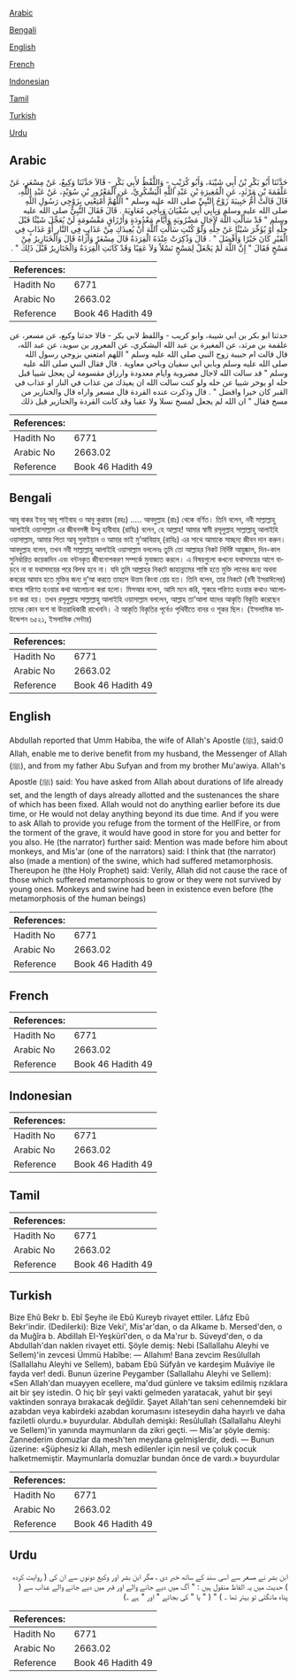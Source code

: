 [Arabic](#arabic)

[Bengali](#bengali)

[English](#english)

[French](#french)

[Indonesian](#indonesian)

[Tamil](#tamil)

[Turkish](#turkish)

[Urdu](#urdu)

## Arabic


<div dir="rtl" lang="ar" style={{fontSize:'larger',backgroundColor:'#f8f9fa',padding:20}}>
حَدَّثَنَا أَبُو بَكْرِ بْنُ أَبِي شَيْبَةَ، وَأَبُو كُرَيْبٍ - وَاللَّفْظُ لأَبِي بَكْرٍ - قَالاَ حَدَّثَنَا وَكِيعٌ، عَنْ مِسْعَرٍ، عَنْ عَلْقَمَةَ بْنِ مَرْثَدٍ، عَنِ الْمُغِيرَةِ بْنِ عَبْدِ اللَّهِ الْيَشْكُرِيِّ، عَنِ الْمَعْرُورِ بْنِ سُوَيْدٍ، عَنْ عَبْدِ اللَّهِ، قَالَ قَالَتْ أُمُّ حَبِيبَةَ زَوْجُ النَّبِيِّ صلى الله عليه وسلم ‏"‏ اللَّهُمَّ أَمْتِعْنِي بِزَوْجِي رَسُولِ اللَّهِ صلى الله عليه وسلم وَبِأَبِي أَبِي سُفْيَانَ وَبِأَخِي مُعَاوِيَةَ ‏.‏ قَالَ فَقَالَ النَّبِيُّ صلى الله عليه وسلم ‏"‏ قَدْ سَأَلْتِ اللَّهَ لآجَالٍ مَضْرُوبَةٍ وَأَيَّامٍ مَعْدُودَةٍ وَأَرْزَاقٍ مَقْسُومَةٍ لَنْ يُعَجِّلَ شَيْئًا قَبْلَ حِلِّهِ أَوْ يُؤَخِّرَ شَيْئًا عَنْ حِلِّهِ وَلَوْ كُنْتِ سَأَلْتِ اللَّهَ أَنْ يُعِيذَكِ مِنْ عَذَابٍ فِي النَّارِ أَوْ عَذَابٍ فِي الْقَبْرِ كَانَ خَيْرًا وَأَفْضَلَ ‏"‏ ‏.‏ قَالَ وَذُكِرَتْ عِنْدَهُ الْقِرَدَةُ قَالَ مِسْعَرٌ وَأُرَاهُ قَالَ وَالْخَنَازِيرُ مِنْ مَسْخٍ فَقَالَ ‏"‏ إِنَّ اللَّهَ لَمْ يَجْعَلْ لِمَسْخٍ نَسْلاً وَلاَ عَقِبًا وَقَدْ كَانَتِ الْقِرَدَةُ وَالْخَنَازِيرُ قَبْلَ ذَلِكَ ‏"‏ ‏.‏
</div>
<div style={{backgroundColor:'#f8f9fa',padding:20, marginBottom: 10}}><table> <thead> <tr> <th>References:</th> <th></th> </tr> </thead> <tbody><tr><td>Hadith No</td><td>6771</td></tr><tr><td>Arabic No</td><td>2663.02</td></tr><tr><td>Reference</td><td>Book 46 Hadith 49</td></tr></tbody></table></div>


<div dir="rtl" lang="ar" style={{fontSize:'larger',backgroundColor:'#f8f9fa',padding:20}}>
حدثنا ابو بكر بن ابي شيبة، وابو كريب - واللفظ لابي بكر - قالا حدثنا وكيع، عن مسعر، عن علقمة بن مرثد، عن المغيرة بن عبد الله اليشكري، عن المعرور بن سويد، عن عبد الله، قال قالت ام حبيبة زوج النبي صلى الله عليه وسلم " اللهم امتعني بزوجي رسول الله صلى الله عليه وسلم وبابي ابي سفيان وباخي معاوية . قال فقال النبي صلى الله عليه وسلم " قد سالت الله لاجال مضروبة وايام معدودة وارزاق مقسومة لن يعجل شييا قبل حله او يوخر شييا عن حله ولو كنت سالت الله ان يعيذك من عذاب في النار او عذاب في القبر كان خيرا وافضل " . قال وذكرت عنده القردة قال مسعر واراه قال والخنازير من مسخ فقال " ان الله لم يجعل لمسخ نسلا ولا عقبا وقد كانت القردة والخنازير قبل ذلك
</div>
<div style={{backgroundColor:'#f8f9fa',padding:20, marginBottom: 10}}><table> <thead> <tr> <th>References:</th> <th></th> </tr> </thead> <tbody><tr><td>Hadith No</td><td>6771</td></tr><tr><td>Arabic No</td><td>2663.02</td></tr><tr><td>Reference</td><td>Book 46 Hadith 49</td></tr></tbody></table></div>

## Bengali


<div dir="ltr" lang="bn" style={{fontSize:'larger',backgroundColor:'#f8f9fa',padding:20}}>
আবূ বাকর ইবনু আবূ শাইবাহ ও আবু কুরায়ব (রহঃ) ..... আবদুল্লাহ (রাঃ) থেকে বর্ণিত। তিনি বলেন, নবী সাল্লাল্লাহু আলাইহি ওয়াসাল্লাম এর জীবনসঙ্গী উম্মু হাবীবাহ (রাযিঃ) বলেন, হে আল্লাহ! আমার স্বামী রসূলুল্লাহ সাল্লাল্লাহু আলাইহি ওয়াসাল্লাম, আমার পিতা আবূ সুফইয়ান ও আমার ভাই মু’আবিয়াহ্ (রাযিঃ) এর সাথে আমাকে সাচ্ছদ্য জীবন দান করুন। আবদুল্লাহ বলেন, তখন নবী সাল্লাল্লাহু আলাইহি ওয়াসাল্লাম বললেনঃ তুমি তো আল্লাহর নিকট নির্দিষ্ট আয়ুষ্কাল, দিন-কাল সুনির্ধারিত কয়েকদিন এবং বন্টনকৃত জীবনোপকরণ সম্পর্কে মুনাজাত করলে। এ বিষয়গুলো কখনো যথাসময়ের আগে বাড়বে না বা যথাসময়ের পরে বিলম্ব হবে না। যদি তুমি আল্লাহর নিকটে জাহান্নামের শাস্তি হতে মুক্তি লাভের জন্য অথবা কবরের আযাব হতে মুক্তির জন্য দু’আ করতে তাহলে উত্তম কিংবা শ্রেয় হত। তিনি বলেন, তার নিকটে (বনী ইসরাঈলের) বানরে পরিণত হওয়ার কথা আলোচনা করা হলো। মিসআর বলেন, আমি মনে করি, শূকরে পরিণত হওয়ার কথাও আলোচনা করা হয়। তখন রসূলুল্লাহ সাল্লাল্লাহু আলাইহি ওয়াসাল্লাম বললেন, আল্লাহ তা’আলা যাদের আকৃতি বিকৃতি করেছেন তাদের কোন বংশ বা উত্তরাধিকারী রাখেননি। ঐ আকৃতি বিকৃতির পূর্বেও পৃথিবীতে বানর ও শূকর ছিল। (ইসলামিক ফাউন্ডেশন ৬৫২১, ইসলামিক সেন্টার)
</div>
<div style={{backgroundColor:'#f8f9fa',padding:20, marginBottom: 10}}><table> <thead> <tr> <th>References:</th> <th></th> </tr> </thead> <tbody><tr><td>Hadith No</td><td>6771</td></tr><tr><td>Arabic No</td><td>2663.02</td></tr><tr><td>Reference</td><td>Book 46 Hadith 49</td></tr></tbody></table></div>

## English


<div dir="ltr" lang="en" style={{fontSize:'larger',backgroundColor:'#f8f9fa',padding:20}}>
Abdullah reported that Umm Habiba, the wife of Allah's Apostle (ﷺ), said:0 Allah, enable me to derive benefit from my husband, the Messenger of Allah (ﷺ), and from my father Abu Sufyan and from my brother Mu'awiya. Allah's Apostle (ﷺ) said: You have asked from Allah about durations of life already set, and the length of days already allotted and the sustenances the share of which has been fixed. Allah would not do anything earlier before its due time, or He would not delay anything beyond its due time. And if you were to ask Allah to provide you refuge from the torment of the HellFire, or from the torment of the grave, it would have good in store for you and better for you also. He (the narrator) further said: Mention was made before him about monkeys, and Mis'ar (one of the narrators) said: I think that (the narrator) also (made a mention) of the swine, which had suffered metamorphosis. Thereupon he (the Holy Prophet) said: Verily, Allah did not cause the race of those which suffered metamorphosis to grow or they were not survived by young ones. Monkeys and swine had been in existence even before (the metamorphosis of the human beings)
</div>
<div style={{backgroundColor:'#f8f9fa',padding:20, marginBottom: 10}}><table> <thead> <tr> <th>References:</th> <th></th> </tr> </thead> <tbody><tr><td>Hadith No</td><td>6771</td></tr><tr><td>Arabic No</td><td>2663.02</td></tr><tr><td>Reference</td><td>Book 46 Hadith 49</td></tr></tbody></table></div>

## French


<div dir="ltr" lang="fr" style={{fontSize:'larger',backgroundColor:'#f8f9fa',padding:20}}>

</div>
<div style={{backgroundColor:'#f8f9fa',padding:20, marginBottom: 10}}><table> <thead> <tr> <th>References:</th> <th></th> </tr> </thead> <tbody><tr><td>Hadith No</td><td>6771</td></tr><tr><td>Arabic No</td><td>2663.02</td></tr><tr><td>Reference</td><td>Book 46 Hadith 49</td></tr></tbody></table></div>

## Indonesian


<div dir="ltr" lang="id" style={{fontSize:'larger',backgroundColor:'#f8f9fa',padding:20}}>

</div>
<div style={{backgroundColor:'#f8f9fa',padding:20, marginBottom: 10}}><table> <thead> <tr> <th>References:</th> <th></th> </tr> </thead> <tbody><tr><td>Hadith No</td><td>6771</td></tr><tr><td>Arabic No</td><td>2663.02</td></tr><tr><td>Reference</td><td>Book 46 Hadith 49</td></tr></tbody></table></div>

## Tamil


<div dir="ltr" lang="ta" style={{fontSize:'larger',backgroundColor:'#f8f9fa',padding:20}}>

</div>
<div style={{backgroundColor:'#f8f9fa',padding:20, marginBottom: 10}}><table> <thead> <tr> <th>References:</th> <th></th> </tr> </thead> <tbody><tr><td>Hadith No</td><td>6771</td></tr><tr><td>Arabic No</td><td>2663.02</td></tr><tr><td>Reference</td><td>Book 46 Hadith 49</td></tr></tbody></table></div>

## Turkish


<div dir="ltr" lang="tr" style={{fontSize:'larger',backgroundColor:'#f8f9fa',padding:20}}>
Bize Ehû Bekr b. Ebî Şeyhe ile Ebû Kureyb rivayet ettiler. Lâfız Ebû Bekr'indir. (Dedilerki): Bize Veki', Mis'ar'dan, o da AIkame b. Mersed'den, o da Muğîra b. Abdillah EI-Yeşkürî'den, o da Ma'rur b. Süveyd'den, o da Abdullah'dan naklen rivayet etti. Şöyle demiş: Nebi (Sallallahu Aleyhi ve Sellem)'in zevcesi Ümmü Habîbe: — Allahım! Bana zevcim Resûlullah (Sallallahu Aleyhi ve Sellem), babam Ebû Süfyân ve kardeşim Muâviye ile fayda ver! dedi. Bunun üzerine Peygamber (Sallallahu Aleyhi ve Sellem): «Sen Allah'dan muayyen ecellere, ma'dud günlere ve taksim edilmiş rızıklara ait bir şey istedin. O hiç bîr şeyi vakti gelmeden yaratacak, yahut bir şeyi vaktinden sonraya bırakacak değildir. Şayet Allah'tan seni cehennemdeki bir azabdan veya kabirdeki azabdan korumasını isteseydin daha hayırlı ve daha faziletli olurdu.» buyurdular. Abdullah demişki: Resûlullah (Sallallahu Aleyhi ve Sellem)'in yanında maymunların da zikri geçti. — Mis'ar şöyle demiş: Zannederim domuzlar da mesh'ten meydana gelmişlerdir, dedi. — Bunun üzerine: «Şüphesiz ki Allah, mesh edilenler için nesil ve çoluk çocuk halketmemiştir. Maymunlarla domuzlar bundan önce de vardı.» buyurdular
</div>
<div style={{backgroundColor:'#f8f9fa',padding:20, marginBottom: 10}}><table> <thead> <tr> <th>References:</th> <th></th> </tr> </thead> <tbody><tr><td>Hadith No</td><td>6771</td></tr><tr><td>Arabic No</td><td>2663.02</td></tr><tr><td>Reference</td><td>Book 46 Hadith 49</td></tr></tbody></table></div>

## Urdu


<div dir="rtl" lang="ur" style={{fontSize:'larger',backgroundColor:'#f8f9fa',padding:20}}>
ابن بشر نے مسعر سے اسی سند کے ساتھ خبر دی ، مگر ابن بشر اور وکیع دونوں سے ان کی ( روایت کردہ ) حدیث میں یہ الفاظ منقول ہیں : " آگ میں دیے جانے والے اور قبر میں دیے جانے والے عذاب سے ( پناہ مانگتی تو بہتر تھا ۔ ) " ( " یا " کی بجائے " اور " ہے ۔)
</div>
<div style={{backgroundColor:'#f8f9fa',padding:20, marginBottom: 10}}><table> <thead> <tr> <th>References:</th> <th></th> </tr> </thead> <tbody><tr><td>Hadith No</td><td>6771</td></tr><tr><td>Arabic No</td><td>2663.02</td></tr><tr><td>Reference</td><td>Book 46 Hadith 49</td></tr></tbody></table></div>